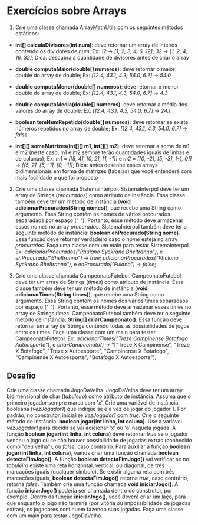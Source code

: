 # Exercícios sobre Arrays

1. Crie uma classe chamada ArrayMathUtils com os seguintes métodos estáticos:

- **int[] calculaDivisores(int num)**: deve retornar um array de inteiros contendo os dividores de *num*; Ex: *12* &rarr; *[1, 2, 3, 4, 6, 12]*; *32* &rarr; *[1, 2, 4, 16, 32]*; Dica: descubra a quantidade de divisores antes de criar o array

- **double computaMaior(double[] numeros)**: deve retornar o maior double do array de double; Ex: *[12.4, 43.1, 4.3, 54.0, 6.7]* &rarr; *54.0*

- **double computaMenor(double[] numeros)**: deve retornar o menor double do array de double; Ex: *[12.4, 43.1, 4.3, 54.0, 6.7]* &rarr; *4.3*

- **double computaMedia(double[] numeros)**: deve retornar a média dos valores do array de double; Ex: *[12.4, 43.1, 4.3, 54.0, 6.7]* &rarr; *24.1*

- **boolean temNumRepetido(double[] numeros)**: deve retornar se existe números repetidos no array de double; Ex: *[12.4, 43.1, 4.3, 54.0, 6.7]* &rarr; *false*

- **int[][] somaMatrizes(int[][] m1, int[][] m2)**: deve retornar a soma de m1 e m2 (neste caso, m1 e m2 sempre terão quantidades iguais de linhas e de colunas); Ex: *m1 = [[5, 4], [0, 2], [1, -1]]* e *m2 = [[0, -2], [5, -3], [-1, 0]]* &rarr; *[[5, 2], [5, -1], [0, -1]]*; Dica: antes desenhe esses arrays bidimensionais em forma de matrizes (tabelas) que você entenderá com mais facilidade o que foi proposto


2. Crie uma classe chamada SistemaInterpol. 
SistemaInterpol deve ter um array de Strings (*procurados*) como atributo de instância.
Essa classe também deve ter um método de instância (**void adicionarProcurados(String nomes)**), que recebe uma String como argumento. 
Essa String contém os nomes de vários procurados separadaos por espaço (" ").
Portanto, esse método deve armazenar esses nomes no array *procurados*.
SistemaInterpol também deve ter o seguinte método de instância: **boolean ehProcurado(String nome)**.
Essa função deve retornar verdadeiro caso o *nome* esteja no array *procurados*.
Faça uma classe com um main para testar SistemaInterpol.
Ex: *adicionarProcurados("Phulano Syckrano Bheltranno")*, e *ehProcurado("Bheltranno")* &rarr; *true*; 
*adicionarProcurados("Phulano Syckrano Bheltranno")*, e *ehProcurado("Fulano")* &rarr; *false*;

3. Crie uma classe chamada CampeonatoFutebol. 
CampeonatoFutebol deve ter um array de Strings (*times*) como atributo de instância.
Essa classe também deve ter um método de instância (**void adicionarTimes(String times)**), que recebe uma String como argumento. 
Essa String contém os nomes dos vários times separadaos por espaço (" ").
Portanto, esse método deve armazenar esses times no array de Strings *times*.
CampeonatoFutebol também deve ter o seguinte método de instância: **String[] criarCampeonato()**.
Essa função deve retornar um array de Strings contendo todas as possibilidades de jogos entre os times.
Faça uma classe com um main para testar CampeonatoFutebol.
Ex: *adicionarTimes("Treze Campinense Botafogo Autoesporte")*, e *criarCampeonato()* &rarr; *["Treze X Campinense", "Treze X Botafogo", "Treze x Autoesporte", "Campinense X Botafogo", "Campinense X Autoesporte", "Botafogo X Autoesporte"]; 

## Desafio

Crie uma classe chamada JogoDaVelha.
JogoDaVelha deve ter um array bidimensional de char (*tabuleiro*) como atributo de instância.
Assuma que o primeiro jogador sempre marca com 'x'.
Crie uma variável de instância booleana (*vezJogador1*) que indique se é a vez de jogar do jogador 1.
Por padrão, no construtor, inicialize *vezJogador1* com *true*.
Crie o seguinte método de instância: **boolean jogar(int linha, int coluna)**.
Use a variável *vezJogador1* para decidir se vai adicionar 'x' ou 'o' naquela jogada.
A função **boolean jogar(int linha, int coluna)** deve retornar *true* se o jogador venceu o jogo ou se não houver possibilidade de jogadas extras (conhecido como "deu velha"), ou *false*, caso contrário.
Para auxiliar a função **boolean jogar(int linha, int coluna)**, vamos criar uma função chamada **boolean detectaFimJogo()**.
A função **boolean detectaFimJogo()** vai verificar se no *tabuleiro* existe uma reta horizontal, vertical, ou diagonal, de três marcações iguais (qualquer símbolo).
Se existir alguma reta com três marcações iguais, **boolean detectaFimJogo()** retorna *true*, caso contrário, retorna *false*.
Também crie uma função chamada **void iniciarJogo()**.
A função **iniciarJogo()** poderia ser chamada dentro do construtor, por exemplo.
Dentro da função **iniciarJogo()**, você deverá criar um laço, para que enquanto o jogo não termine (por vitória ou impossibilidade de jogadas extras), os jogadores continuem fazendo suas jogadas.
Faça uma classe com um main para testar JogoDaVelha.